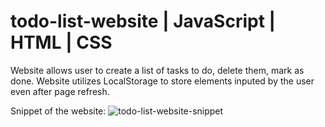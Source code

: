 # todo-list-website | JavaScript | HTML | CSS

Website allows user to create a list of tasks to do, delete them, mark as done. Website utilizes LocalStorage to store elements inputed by the user even after page refresh.

Snippet of the website:
![todo-list-website-snippet](https://github.com/jankier/todo-list-website/assets/137533379/3103c874-c0b6-44ea-928e-c9f6e053e9d3)


